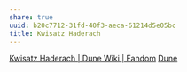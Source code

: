 ```yaml
---
share: true
uuid: b20c7712-31fd-40f3-aeca-61214d5e05bc
title: Kwisatz Haderach
---
```

[Kwisatz Haderach | Dune Wiki | Fandom](https://dune.fandom.com/wiki/Kwisatz_Haderach)
[Dune](/24229833-9146-4417-9a5a-0c46fa1efb1a)